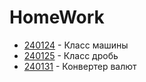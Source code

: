 # HomeWork
- [240124](dz_240124) - Класс машины
- [240125](dz_240125) - Класс дробь
- [240131](dz_240131) - Конвертер валют
